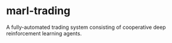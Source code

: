 # marl-trading
A fully-automated trading system consisting of cooperative deep reinforcement learning agents.
